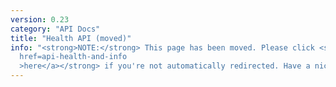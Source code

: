 ```yaml
---
version: 0.23
category: "API Docs"
title: "Health API (moved)"
info: "<strong>NOTE:</strong> This page has been moved. Please click <strong><a
  href=api-health-and-info
  >here</a></strong> if you're not automatically redirected. Have a nice day!"
---
```


<meta http-equiv="refresh" content="1;url=api-health-and-info">
